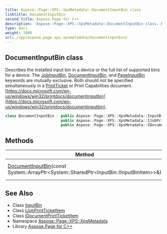 ```yaml
---
title: Aspose::Page::XPS::XpsMetadata::DocumentInputBin class
linktitle: DocumentInputBin
second_title: Aspose.Page for C++
description: 'Aspose::Page::XPS::XpsMetadata::DocumentInputBin class. Describes the installed input bin in a device or the full list of supported bins for a device. The JobInputBin, DocumentInputBin, and PageInputBin keywords are mutually exclusive. Both should not be specified simultaneously in a PrintTicket or Print Capabilities document.  in C++.'
type: docs
weight: 1800
url: /cpp/aspose.page.xps.xpsmetadata/documentinputbin/
---
```

## DocumentInputBin class


Describes the installed input bin in a device or the full list of supported bins for a device. The [JobInputBin](../jobinputbin/), [DocumentInputBin](./), and [PageInputBin](../pageinputbin/) keywords are mutually exclusive. Both should not be specified simultaneously in a [PrintTicket](../printticket/) or Print Capabilities document. [https://docs.microsoft.com/en-us/windows/win32/printdocs/documentinputbin](https://docs.microsoft.com/en-us/windows/win32/printdocs/documentinputbin).

```cpp
class DocumentInputBin : public Aspose::Page::XPS::XpsMetadata::InputBin,
                         public Aspose::Page::XPS::XpsMetadata::IJobPrintTicketItem,
                         public Aspose::Page::XPS::XpsMetadata::IDocumentPrintTicketItem
```

## Methods

| Method | Description |
| --- | --- |
| [DocumentInputBin](./documentinputbin/)(const System::ArrayPtr\<System::SharedPtr\<InputBin::IInputBinItem\>\>\&) | Creates a new instance. |
## See Also

* Class [InputBin](../inputbin/)
* Class [IJobPrintTicketItem](../ijobprintticketitem/)
* Class [IDocumentPrintTicketItem](../idocumentprintticketitem/)
* Namespace [Aspose::Page::XPS::XpsMetadata](../)
* Library [Aspose.Page for C++](../../)
